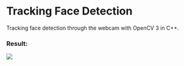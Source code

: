 # Tracking Face Detection
<p>Tracking face detection through the webcam with OpenCV 3 in C++.</p>
<h3>Result:</h3>
<img src="https://raw.githubusercontent.com/0Skywalker/OpenCV-Examples/master/Tracking_face_detection/result.PNG"/>
